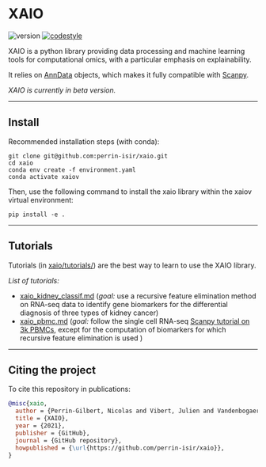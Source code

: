 # XAIO

![version](https://img.shields.io/badge/version-0.1.0-blue)
[![codestyle](https://img.shields.io/badge/code%20style-black-000000.svg)](https://github.com/psf/black)


XAIO is a python library providing data processing and 
machine learning tools for computational omics, with a 
particular emphasis on explainability.

It relies on [AnnData](https://anndata.readthedocs.io) objects, which makes it
fully compatible with [Scanpy](https://scanpy.readthedocs.io).

*XAIO is currently in beta version.*

-----



## Install

Recommended installation steps (with conda): 
```
git clone git@github.com:perrin-isir/xaio.git
cd xaio
conda env create -f environment.yaml
conda activate xaiov
```
Then, use the following command to install the xaio library within the xaiov virtual
environment: 
```
pip install -e .
```
-----
## Tutorials

Tutorials (in [xaio/tutorials/](xaio/tutorials/)) are the best way to learn to use
the XAIO library.

*List of tutorials:*
* [xaio_kidney_classif.md](xaio/tutorials/xaio_kidney_classif.md) (*goal:*  use a 
recursive feature elimination method on RNA-seq data to identify gene 
biomarkers for the differential diagnosis of three types of kidney cancer)
* [xaio_pbmc.md](xaio/tutorials/xaio_pbmc.md) (*goal:* 
follow the single cell RNA-seq [Scanpy tutorial on 3k PBMCs](
https://scanpy-tutorials.readthedocs.io/en/latest/pbmc3k.html), except
for the computation of biomarkers for which recursive feature elimination is used
)

-----
## Citing the project
To cite this repository in publications:

```bibtex
@misc{xaio,
  author = {Perrin-Gilbert, Nicolas and Vibert, Julien and Vandenbogaert, Mathias and Waterfall, Joshua J.},
  title = {XAIO},
  year = {2021},
  publisher = {GitHub},
  journal = {GitHub repository},
  howpublished = {\url{https://github.com/perrin-isir/xaio}},
}
```